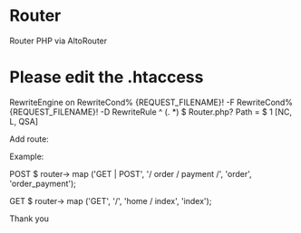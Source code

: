 # Router
Router PHP via AltoRouter

# Please edit the .htaccess

RewriteEngine on
RewriteCond% {REQUEST_FILENAME}! -F
RewriteCond% {REQUEST_FILENAME}! -D
RewriteRule ^ (. *) $ Router.php? Path = $ 1 [NC, L, QSA]

Add route:

Example:

POST $ router-> map ('GET | POST', '/ order / payment /', 'order', 'order_payment');

GET $ router-> map ('GET', '/', 'home / index', 'index');

Thank you
